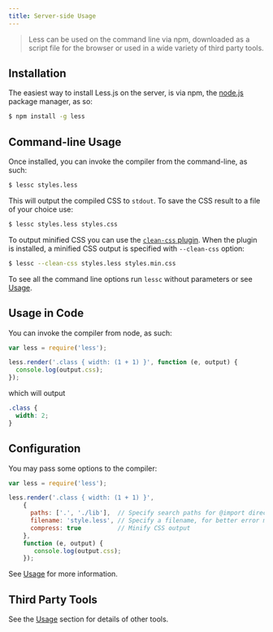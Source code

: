 ```yaml
---
title: Server-side Usage
---
```


> Less can be used on the command line via npm, downloaded as a script file for the browser or used in a wide variety of third party tools.

## Installation

The easiest way to install Less.js on the server, is via npm, the [node.js](http://nodejs.org/) package manager, as so:

```bash
$ npm install -g less
```

## Command-line Usage

Once installed, you can invoke the compiler from the command-line, as such:

```bash
$ lessc styles.less
```

This will output the compiled CSS to `stdout`. To save the CSS result to a file of your choice use:

```bash
$ lessc styles.less styles.css
```

To output minified CSS you can use the [`clean-css` plugin](https://github.com/less/less-plugin-clean-css). When the plugin is installed, a minified CSS output is specified with `--clean-css` option: 

```bash
$ lessc --clean-css styles.less styles.min.css
```

To see all the command line options run `lessc` without parameters or see [Usage](TODO).

## Usage in Code

You can invoke the compiler from node, as such:

```js
var less = require('less');

less.render('.class { width: (1 + 1) }', function (e, output) {
  console.log(output.css);
});
```

which will output

```css
.class {
  width: 2;
}
```

## Configuration

You may pass some options to the compiler:

```js
var less = require('less');

less.render('.class { width: (1 + 1) }',
    {
      paths: ['.', './lib'],  // Specify search paths for @import directives
      filename: 'style.less', // Specify a filename, for better error messages
      compress: true          // Minify CSS output
    },
    function (e, output) {
       console.log(output.css);
    });
```

See [Usage](TODO) for more information.

## Third Party Tools

See the [Usage](TODO) section for details of other tools.

